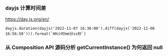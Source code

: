 ### dayjs 计算时间差

https://day.js.org/en/

```
dayjs.duration(dayjs('2022-11-07 16:36:00').diff(dayjs('2022-11-06 16:56:50'))).format(`HH小时mm分ss秒`)
```



### 从 Composition API 源码分析 getCurrentInstance() 为何返回 null